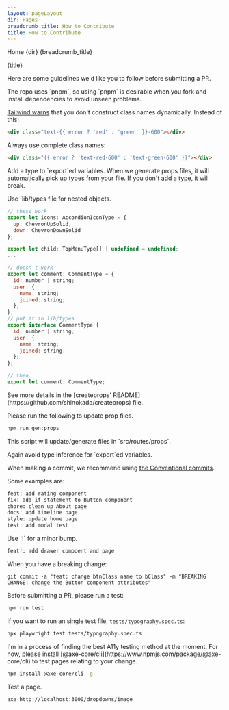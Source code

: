 ```yaml
---
layout: pageLayout
dir: Pages
breadcrumb_title: How to Contribute
title: How to Contribute
---
```


<script>
  import Htwo from '../utils/Htwo.svelte'
  import { Breadcrumb, BreadcrumbItem, Heading, A } from '$lib'
  
</script>

<Breadcrumb class="pb-8">
  <BreadcrumbItem href="/" home >Home</BreadcrumbItem>
  <BreadcrumbItem>{dir}</BreadcrumbItem>
  <BreadcrumbItem>{breadcrumb_title}</BreadcrumbItem>
</Breadcrumb>

<Heading class="mb-2" tag="h1" customSize="text-3xl">{title}</Heading>

<p class='w-full'>Here are some guidelines we'd like you to follow before submitting a PR.</p>

<Htwo label="Please use pnpm to install a fork" />

<p>The repo uses `pnpm`, so using `pnpm` is desirable when you fork and install dependencies to avoid unseen problems.</p>

<Htwo label="Frontend pages" />

<p class='w-full'><a class="text-blue-700" href="https://tailwindcss.com/docs/content-configuration#dynamic-class-names">Tailwind warns</a> that you don't construct class names dynamically. Instead of this:</p>

```html
<div class="text-{{ error ? 'red' : 'green' }}-600"></div>
```

<p class='w-full'>Always use complete class names:</p>

```html
<div class="{{ error ? 'text-red-600' : 'text-green-600' }}"></div>
```

<Htwo label="Types and Props" />

<p class='w-full'>Add a type to `export`ed variables. When we generate props files, it will automatically pick up types from your file. If you don't add a type, it will break.</p>

<p class='w-full'>Use `lib/types file for nested objects.</p>

```js
// these work
export let icons: AccordionIconType = {
  up: ChevronUpSolid,
  down: ChevronDownSolid
};

export let child: TopMenuType[] | undefined = undefined;
...

// doesn't work
export let comment: CommentType = {
  id: number | string;
  user: {
    name: string;
    joined: string;
  };
};
// put it in lib/types
export interface CommentType {
  id: number | string;
  user: {
    name: string;
    joined: string;
  };
};

// then 
export let comment: CommentType;
```

<p class='w-full'>See more details in the [createprops' README](https://github.com/shinokada/createprops) file.</p>

<p class='w-full'>Please run the following to update prop files.</p>

```sh
npm run gen:props
```

<p class='w-full'>This script will update/generate files in `src/routes/props`.</p>

<p class='w-full'>Again avoid type inference for `export`ed variables.</p>

<Htwo label="Conventional commit" />

<p>When making a commit, we recommend using <A class="text-blue-700" href="https://www.conventionalcommits.org/en/v1.0.0/">the Conventional commits</A>.</p>

<p class='w-full'>Some examples are:</p>

```sh
feat: add rating component
fix: add if statement to Button component
chore: clean up About page
docs: add timeline page
style: update home page
test: add modal test
```

<p class='w-full'>Use `!` for a minor bump.</p>

```sh
feat!: add drawer compoent and page
```

<p class='w-full'>When you have a breaking change:</p>

```
git commit -a "feat: change btnClass name to bClass" -m "BREAKING CHANGE: change the Button component attributes"
```

<Htwo label="Playwright Test" />

<p class='w-full'>Before submitting a PR, please run a test:</p>

```sh
npm run test
```

If you want to run an single test file, `tests/typography.spec.ts`:

```sh
npx playwright test tests/typography.spec.ts
```

<Htwo label="A11y Test" />

<p class='w-full'>I'm in a process of finding the best A11y testing method at the moment. For now, please install [@axe-core/cli](https://www.npmjs.com/package/@axe-core/cli) to test pages relating to your change.</p>

```sh
npm install @axe-core/cli -g
```

<p class='w-full'>Test a page.</p>

```sh
axe http://localhost:3000/dropdowns/image
```
